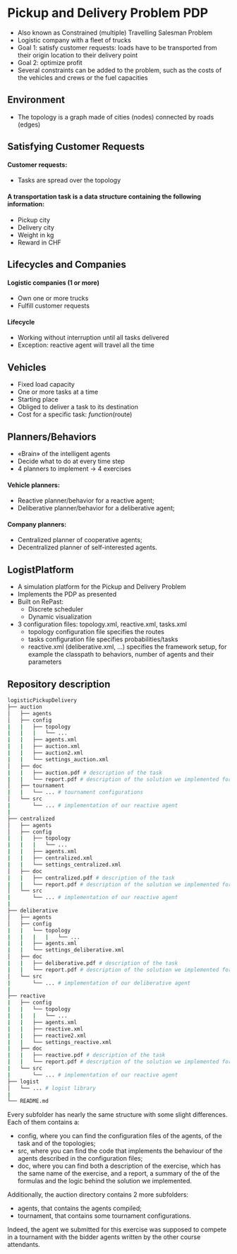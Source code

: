 # Pickup and Delivery Problem PDP 
- Also known as Constrained (multiple) Travelling Salesman Problem
- Logistic company with a fleet of trucks
- Goal 1: satisfy customer requests: loads have to be transported from their origin location to their delivery point
- Goal 2: optimize profit
- Several constraints can be added to the problem, such as the costs of the vehicles and crews or the fuel capacities


## Environment
- The topology is a graph made of cities (nodes) connected by roads (edges)


## Satisfying Customer Requests
#### Customer requests:
- Tasks are spread over the topology
#### A transportation task is a data structure containing the following information:
- Pickup city
- Delivery city
- Weight in kg
- Reward in CHF


## Lifecycles and Companies
#### Logistic companies (1 or more)
- Own one or more trucks
- Fulfill customer requests
#### Lifecycle
- Working without interruption until all tasks delivered
- Exception: reactive agent will travel all the time


## Vehicles
- Fixed load capacity
- One or more tasks at a time
- Starting place
- Obliged to deliver a task to its destination
- Cost for a specific task: _function_(route)


## Planners/Behaviors
- «Brain» of the intelligent agents
- Decide what to do at every time step
- 4 planners to implement -> 4 exercises
#### Vehicle planners:
- Reactive planner/behavior for a reactive agent;
- Deliberative planner/behavior for a deliberative agent;
#### Company planners:
- Centralized planner of cooperative agents;
- Decentralized planner of self-interested agents.


## LogistPlatform
- A simulation platform for the Pickup and Delivery Problem
- Implements the PDP as presented
- Built on RePast:
  - Discrete scheduler
  - Dynamic visualization
- 3 configuration files: topology.xml, reactive.xml, tasks.xml
  - topology configuration file specifies the routes 
  - tasks configuration file specifies probabilities/tasks
  - reactive.xml (deliberative.xml, ...) specifies the framework setup, for example the classpath to behaviors, number of agents and their parameters
  
## Repository description
```bash
logisticPickupDelivery
├── auction
│   ├── agents
│   ├── config
|   |   ├── topology 
|   |   |   └── ...
|   |   ├── agents.xml
|   |   ├── auction.xml
|   |   ├── auction2.xml
|   |   └── settings_auction.xml
│   ├── doc
|   |   ├── auction.pdf # description of the task
|   |   └── report.pdf # description of the solution we implemented for the problem
│   ├── tournament
|   |   └── ... # tournament configurations
│   └── src
|       └── ... # implementation of our reactive agent
|
├── centralized
│   ├── agents
│   ├── config
|   |   ├── topology
|   |   |   └── ...
|   |   ├── agents.xml
|   |   ├── centralized.xml
|   |   └── settings_centralized.xml
│   ├── doc
|   |   ├── centralized.pdf # description of the task
|   |   └── report.pdf # description of the solution we implemented for the problem
│   └── src
|       └── ... # implementation of our reactive agent
|
├── deliberative
│   ├── agents
│   ├── config
|   |   └── topology
|   |   |   |   └── ...
|   |   ├── agents.xml
|   |   └── settings_deliberative.xml
│   ├── doc
|   |   ├── deliberative.pdf # description of the task
|   |   └── report.pdf # description of the solution we implemented for the problem
│   └── src
|       └── ... # implementation of our deliberative agent
|
├── reactive
|   ├── config
|   |   └── topology
|   |   |   └── ...
|   |   ├── agents.xml
|   |   ├── reactive.xml
|   |   ├── reactive2.xml
|   |   └── settings_reactive.xml
|   ├── doc
|   |   ├── reactive.pdf # description of the task
|   |   └── report.pdf # description of the solution we implemented for the problem
|   └── src
|       └── ... # implementation of our reactive agent
├── logist
│   └── ... # logist library
|
└── README.md
```

Every subfolder has nearly the same structure with some slight differences. Each of them contains a:
- config, where you can find the configuration files of the agents, of the task and of the topologies;
- src, where you can find the code that implements the behaviour of the agents described in the configuration files;
- doc, where you can find both a description of the exercise, which has the same name of the exercise, and a report, a summary of the of the formulas and the logic behind the solution we implemented.

Additionally, the auction directory contains 2 more subfolders:
- agents, that contains the agents compiled;
- tournament, that contains some tournament configurations.

Indeed, the agent we submitted for this exercise was supposed to compete in a tournament with the bidder agents written by the other course attendants.
